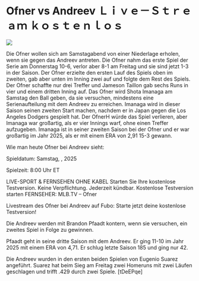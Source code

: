 # Ofner vs Andreev Ｌｉｖｅ－Ｓｔｒｅａｍ ｋｏｓｔｅｎｌｏｓ  
  
  
[![](https://i.imgur.com/qSNzIqt.png)](https://movie.rssnews.media/wgcTPUxE.php)  
  
Die Ofner wollen sich am Samstagabend von einer Niederlage erholen, wenn sie gegen das Andreev antreten. Die Ofner nahm das erste Spiel der Serie am Donnerstag 10-6, verlor aber 8-1 am Freitag und sie sind jetzt 1-3 in der Saison. Der Ofner erzielte den ersten Lauf des Spiels oben im zweiten, gab aber unten im Inning zwei auf und folgte dem Rest des Spiels. Der Ofner schaffte nur drei Treffer und Jameson Taillon gab sechs Runs in vier und einem dritten Inning auf. Das Ofner wird Shota Imanaga am Samstag den Ball geben, da sie versuchen, mindestens eine Serienaufteilung mit dem Andreev zu erreichen. Imanaga wird in dieser Saison seinen zweiten Start machen, nachdem er in Japan gegen die Los Angeles Dodgers gespielt hat. Der OfnerH würde das Spiel verlieren, aber Imanaga war großartig, als er vier Innings warf, ohne einen Treffer aufzugeben. Imanaga ist in seiner zweiten Saison bei der Ofner und er war großartig im Jahr 2025, als er mit einem ERA von 2,91 15-3 gewann.

Wie man heute Ofner bei Andreev sieht:

Spieldatum: Samstag, , 2025

Spielzeit: 8:00 Uhr ET

LIVE-SPORT & FERNSEHEN OHNE KABEL
Starten Sie Ihre kostenlose Testversion. Keine Verpflichtung. Jederzeit kündbar.
Kostenlose Testversion starten
FERNSEHER: MLB.TV – Ofner

Livestream des Ofner bei Andreev auf Fubo: Starte jetzt deine kostenlose Testversion!

Die Andreev werden mit Brandon Pfaadt kontern, wenn sie versuchen, ein zweites Spiel in Folge zu gewinnen.

Pfaadt geht in seine dritte Saison mit dem Andreev. Er ging 11-10 im Jahr 2025 mit einem ERA von 4,71. Er schlug letzte Saison 185 und ging nur 42.

Die Andreev wurden in den ersten beiden Spielen von Eugenio Suarez angeführt. Suarez hat beim Sieg am Freitag zwei Homeruns mit zwei Läufen geschlagen und trifft .429 durch zwei Spiele. [tDeEPqe]